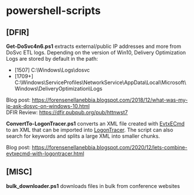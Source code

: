 # powershell-scripts

## [DFIR]

**Get-DoSvc4n6.ps1** extracts external/public IP addresses and more from DoSvc ETL logs.
Depending on the version of Win10, Delivery Optimization Logs are stored by default in the path:
- [1507]  C:\Windows\Logs\dosvc
- [1709+] C:\Windows\ServiceProfiles\NetworkService\AppData\Local\Microsoft\Windows\DeliveryOptimization\Logs

Blog post: https://forensenellanebbia.blogspot.com/2018/12/what-was-my-ip-ask-dosvc-on-windows-10.html <br>
DFIR Review: https://dfir.pubpub.org/pub/httnwst7

**ConvertTo-LogonTracer.ps1** converts an XML file created with [EvtxECmd](https://ericzimmerman.github.io) to an XML that can be imported into [LogonTracer](https://github.com/JPCERTCC/LogonTracer). The script can also search for keywords and splits a large XML into smaller chunks. 

Blog post: https://forensenellanebbia.blogspot.com/2020/12/lets-combine-evtxecmd-with-logontracer.html <br>

## [MISC]

**bulk_downloader.ps1** downloads files in bulk from conference websites
